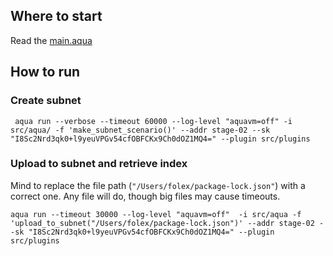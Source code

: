 ## Where to start
Read the [main.aqua](src/aqua/main.aqua)

## How to run
### Create subnet
```
 aqua run --verbose --timeout 60000 --log-level "aquavm=off" -i src/aqua/ -f 'make_subnet_scenario()' --addr stage-02 --sk "I8Sc2Nrd3qk0+l9yeuVPGv54cfOBFCKx9Ch0dOZ1MQ4=" --plugin src/plugins
```

### Upload to subnet and retrieve index
Mind to replace the file path (`"/Users/folex/package-lock.json"`) with a correct one. Any file will do, though big files may cause timeouts.

```
aqua run --timeout 30000 --log-level "aquavm=off"  -i src/aqua -f 'upload_to_subnet("/Users/folex/package-lock.json")' --addr stage-02 --sk "I8Sc2Nrd3qk0+l9yeuVPGv54cfOBFCKx9Ch0dOZ1MQ4=" --plugin src/plugins
```